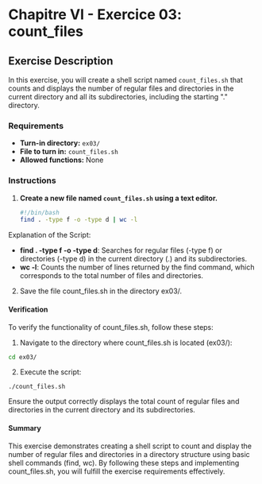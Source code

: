 # Chapitre VI - Exercice 03: count_files

## Exercise Description

In this exercise, you will create a shell script named `count_files.sh` that counts and displays the number of regular files and directories in the current directory and all its subdirectories, including the starting "." directory.

### Requirements

- **Turn-in directory:** `ex03/`
- **File to turn in:** `count_files.sh`
- **Allowed functions:** None

### Instructions

1. **Create a new file named `count_files.sh` using a text editor.**
   
   ```sh
   #!/bin/bash
   find . -type f -o -type d | wc -l
    ```
Explanation of the Script:

- **find . -type f -o -type d**: Searches for regular files (-type f) or directories (-type d) in the current directory (.) and its subdirectories.
- **wc -l**: Counts the number of lines returned by the find command, which corresponds to the total number of files and directories.
2. Save the file count_files.sh in the directory ex03/.
#### Verification
To verify the functionality of count_files.sh, follow these steps:

1. Navigate to the directory where count_files.sh is located (ex03/):
```sh
cd ex03/
```
2. Execute the script:
```
./count_files.sh
```
Ensure the output correctly displays the total count of regular files and directories in the current directory and its subdirectories.

#### Summary
This exercise demonstrates creating a shell script to count and display the number of regular files and directories in a directory structure using basic shell commands (find, wc). By following these steps and implementing count_files.sh, you will fulfill the exercise requirements effectively.
